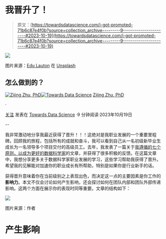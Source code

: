 # 我晋升了！

> 原文：[https://towardsdatascience.com/i-got-promoted-71b6c87e4f0b?source=collection_archive---------9-----------------------#2023-10-19](https://towardsdatascience.com/i-got-promoted-71b6c87e4f0b?source=collection_archive---------9-----------------------#2023-10-19)

![](../Images/6c78f5d606e0b0034f0f05ce95262547.png)

图片来源：[Edu Lauton](https://unsplash.com/@edulauton?utm_source=medium&utm_medium=referral) 在 [Unsplash](https://unsplash.com/?utm_source=medium&utm_medium=referral)

## 怎么做到的？

[](https://zzhu17.medium.com/?source=post_page-----71b6c87e4f0b--------------------------------)[![Zijing Zhu, PhD](../Images/436b22e28798b87261c4814a7e2b20e3.png)](https://zzhu17.medium.com/?source=post_page-----71b6c87e4f0b--------------------------------)[](https://towardsdatascience.com/?source=post_page-----71b6c87e4f0b--------------------------------)[![Towards Data Science](../Images/a6ff2676ffcc0c7aad8aaf1d79379785.png)](https://towardsdatascience.com/?source=post_page-----71b6c87e4f0b--------------------------------) [Zijing Zhu, PhD](https://zzhu17.medium.com/?source=post_page-----71b6c87e4f0b--------------------------------)

·

[关注](https://medium.com/m/signin?actionUrl=https%3A%2F%2Fmedium.com%2F_%2Fsubscribe%2Fuser%2F7d83c09fb5d4&operation=register&redirect=https%3A%2F%2Ftowardsdatascience.com%2Fi-got-promoted-71b6c87e4f0b&user=Zijing+Zhu%2C+PhD&userId=7d83c09fb5d4&source=post_page-7d83c09fb5d4----71b6c87e4f0b---------------------post_header-----------) 发表在 [Towards Data Science](https://towardsdatascience.com/?source=post_page-----71b6c87e4f0b--------------------------------) ·9 分钟阅读·2023年10月19日[](https://medium.com/m/signin?actionUrl=https%3A%2F%2Fmedium.com%2F_%2Fvote%2Ftowards-data-science%2F71b6c87e4f0b&operation=register&redirect=https%3A%2F%2Ftowardsdatascience.com%2Fi-got-promoted-71b6c87e4f0b&user=Zijing+Zhu%2C+PhD&userId=7d83c09fb5d4&source=-----71b6c87e4f0b---------------------clap_footer-----------)

--

[](https://medium.com/m/signin?actionUrl=https%3A%2F%2Fmedium.com%2F_%2Fbookmark%2Fp%2F71b6c87e4f0b&operation=register&redirect=https%3A%2F%2Ftowardsdatascience.com%2Fi-got-promoted-71b6c87e4f0b&source=-----71b6c87e4f0b---------------------bookmark_footer-----------)

我非常激动地分享我最近获得了晋升！！！这绝对是我职业发展的一个重要里程碑。回顾我的旅程，包括所有的成就和奋斗，我可以看到自己从一名初级新毕业生成长为一名领导多个项目交付的高级员工。去年，我发表了一篇关于[我遵循的七个原则，以成为更好的数据科学家](https://medium.com/towards-data-science/seven-principals-i-follow-to-be-a-better-data-scientist-25a547d6acfc)的文章，并获得了很多积极的反馈。在这篇文章中，我想分享更多关于数据科学家职业发展的学习，这些学习帮助我获得了晋升。希望我的见解能对加速你的职业成长有所帮助，特别是如果你是行业新手的话。

获得晋升意味着你在当前级别之上表现出色，而决定这一点的主要因素是你工作的**影响力**。本文不仅会讨论如何产生影响，还会探讨如何在团队内部和团队外部传递影响。这两个方面在展示你的表现时同等重要。文章的结构如下：

![](../Images/5ee4544aabd61b5fc1a63be4a8a99ff2.png)

图片来源：作者

# 产生影响
